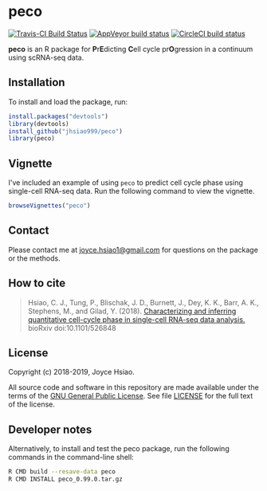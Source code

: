 # peco

[![Travis-CI Build Status](https://travis-ci.com/jhsiao999/peco.svg?branch=master)](https://travis-ci.com/jhsiao999/peco)
[![AppVeyor build status](https://ci.appveyor.com/api/projects/status/github/jhsiao999/peco?branch=master&svg=true)](https://ci.appveyor.com/project/jhsiao999/peco)
[![CircleCI build status](https://circleci.com/gh/jhsiao999/peco.svg?style=svg)](https://circleci.com/gh/jhsiao999/peco)

**peco** is an R package for **P**r**E**dicting **C**ell cycle pr**O**gression in a
continuum using scRNA-seq data.

## Installation 

To install and load the package, run:

```R
install.packages("devtools")
library(devtools)
install_github("jhsiao999/peco")
library(peco)
```

## Vignette

I've included an example of using `peco` to predict cell cycle phase
using single-cell RNA-seq data. Run the following command to view the
vignette.

```R
browseVignettes("peco")
```

## Contact

Please contact me at [joyce.hsiao1@gmail.com](joyce.hsiao1@gmail.com)
for questions on the package or the methods.

## How to cite

> Hsiao, C. J., Tung, P., Blischak, J. D., Burnett, J., Dey, K. K.,
> Barr, A. K., Stephens, M., and Gilad, Y. (2018). [Characterizing and
> inferring quantitative cell-cycle phase in single-cell RNA-seq data
> analysis.](https://doi.org/10.1101/526848) bioRxiv doi:10.1101/526848

## License

Copyright (c) 2018-2019, Joyce Hsiao.

All source code and software in this repository are made available
under the terms of the [GNU General Public
License](https://www.gnu.org/licenses/gpl-3.0.en.html). See
file [LICENSE](LICENSE) for the full text of the license.

## Developer notes

Alternatively, to install and test the peco package, run the following
commands in the command-line shell:

```bash
R CMD build --resave-data peco
R CMD INSTALL peco_0.99.0.tar.gz
```

<!--- R CMD check --as-cran peco_0.99.0.tar.gz---!>

